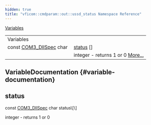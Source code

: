 ```yaml
---
hidden: true
title: "vficom::cmdparam::out::ussd_status Namespace Reference"
---
```


[Variables](#var-members)

|  |  |
|----|----|
| Variables |  |
| const <a href="libcom3_8h.md#af8173355d81a442e8fec1ebd507e3a36">COM3_DllSpec</a> char  | [status](#ab4544ed7ac29b175d220bc3866c13d2c) \[\] |
|   | integer - returns 1 or 0 [More\...](#ab4544ed7ac29b175d220bc3866c13d2c)<br/> |

## VariableDocumentation {#variable-documentation}

## status <a href="#ab4544ed7ac29b175d220bc3866c13d2c" id="ab4544ed7ac29b175d220bc3866c13d2c"></a>

<p>const <a href="libcom3_8h.md#af8173355d81a442e8fec1ebd507e3a36">COM3_DllSpec</a> char status\[\]</p>

integer - returns 1 or 0

